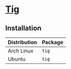 # [Tig](https://github.com/jonas/tig)

## Installation

| Distribution | Package |
| ------------ | ------- |
| Arch Linux   | `tig`   |
| Ubuntu       | `tig`   |
